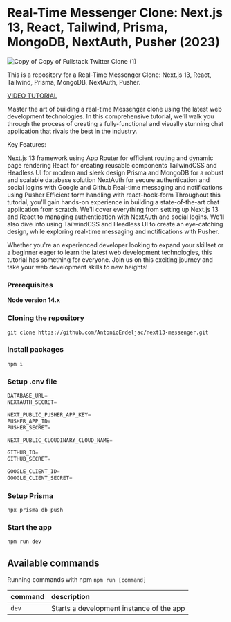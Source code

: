 # Real-Time Messenger Clone: Next.js 13, React, Tailwind, Prisma, MongoDB, NextAuth, Pusher (2023)

![Copy of Copy of Fullstack Twitter Clone (1)](https://user-images.githubusercontent.com/23248726/236631198-90414da5-ee43-46a9-8898-70b003bcd83d.png)


This is a repository for a Real-Time Messenger Clone: Next.js 13, React, Tailwind, Prisma, MongoDB, NextAuth, Pusher.

[VIDEO TUTORIAL](https://www.youtube.com/watch?v=PGPGcKBpAk8)

Master the art of building a real-time Messenger clone using the latest web development technologies. In this comprehensive tutorial, we'll walk you through the process of creating a fully-functional and visually stunning chat application that rivals the best in the industry.

Key Features:

Next.js 13 framework using App Router for efficient routing and dynamic page rendering
React for creating reusable components
TailwindCSS and Headless UI for modern and sleek design
Prisma and MongoDB for a robust and scalable database solution
NextAuth for secure authentication and social logins with Google and Github
Real-time messaging and notifications using Pusher
Efficient form handling with react-hook-form
Throughout this tutorial, you'll gain hands-on experience in building a state-of-the-art chat application from scratch. We'll cover everything from setting up Next.js 13 and React to managing authentication with NextAuth and social logins. We'll also dive into using TailwindCSS and Headless UI to create an eye-catching design, while exploring real-time messaging and notifications with Pusher.

Whether you're an experienced developer looking to expand your skillset or a beginner eager to learn the latest web development technologies, this tutorial has something for everyone. Join us on this exciting journey and take your web development skills to new heights!


### Prerequisites

**Node version 14.x**

### Cloning the repository

```shell
git clone https://github.com/AntonioErdeljac/next13-messenger.git
```

### Install packages

```shell
npm i
```

### Setup .env file


```js
DATABASE_URL=
NEXTAUTH_SECRET=

NEXT_PUBLIC_PUSHER_APP_KEY=
PUSHER_APP_ID=
PUSHER_SECRET=

NEXT_PUBLIC_CLOUDINARY_CLOUD_NAME=

GITHUB_ID=
GITHUB_SECRET=

GOOGLE_CLIENT_ID=
GOOGLE_CLIENT_SECRET=
```

### Setup Prisma

```shell
npx prisma db push

```

### Start the app

```shell
npm run dev
```

## Available commands

Running commands with npm `npm run [command]`

| command         | description                              |
| :-------------- | :--------------------------------------- |
| `dev`           | Starts a development instance of the app |
